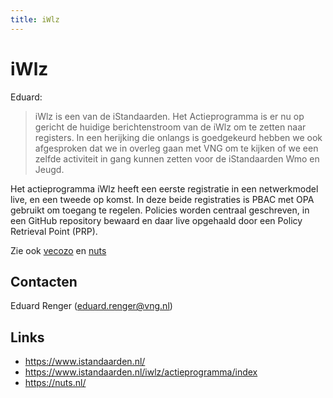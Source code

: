 ```yaml
---
title: iWlz
---
```


# iWlz
Eduard: 
> iWlz is een van de iStandaarden. 
> Het Actieprogramma is er nu op gericht de huidige berichtenstroom van de iWlz om te zetten naar registers. 
> In een herijking die onlangs is goedgekeurd hebben we ook afgesproken dat we in overleg gaan met VNG om te 
> kijken of we een zelfde activiteit in gang kunnen zetten voor de iStandaarden Wmo en Jeugd.

Het actieprogramma iWlz heeft een eerste registratie in een netwerkmodel live, en een tweede op komst.
In deze beide registraties is PBAC met OPA gebruikt om toegang te regelen. 
Policies worden centraal geschreven, in een GitHub repository bewaard en daar live opgehaald door een Policy Retrieval Point (PRP).

Zie ook [vecozo](vecozo.md) en [nuts](nuts.md)

## Contacten

Eduard Renger (eduard.renger@vng.nl)

## Links
- https://www.istandaarden.nl/
- https://www.istandaarden.nl/iwlz/actieprogramma/index
- https://nuts.nl/
